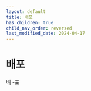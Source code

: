 ```yaml
---
layout: default
title: 배포
has_children: true
child_nav_order: reversed
last_modified_date: 2024-04-17
---
```


# 배포

배 -포